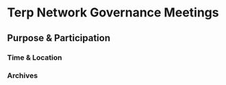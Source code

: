 # Terp Network Governance Meetings 

## Purpose & Participation 

### Time & Location 

### Archives 

